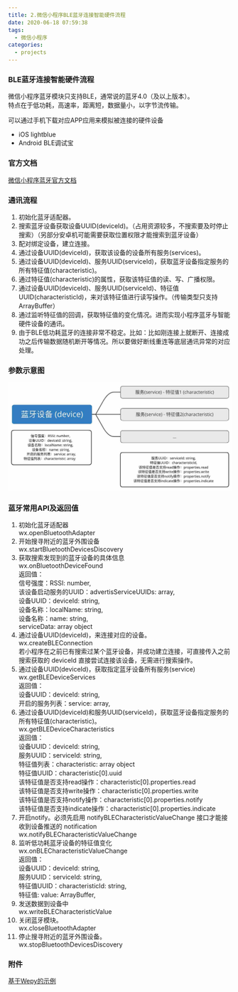 ```yaml
---
title: 2.微信小程序BLE蓝牙连接智能硬件流程
date: 2020-06-18 07:59:38
tags:
  - 微信小程序
categories:
  - projects
---
```


### BLE蓝牙连接智能硬件流程
微信小程序蓝牙模块只支持BLE，通常说的蓝牙4.0（及以上版本）。  
特点在于低功耗，高速率，距离短，数据量小，以字节流传输。  
  
可以通过手机下载对应APP应用来模拟被连接的硬件设备  
* iOS lightblue
* Android BLE调试宝
  
<!-- more -->

### 官方文档
[微信小程序蓝牙官方文档](https://developers.weixin.qq.com/miniprogram/dev/api/device/bluetooth/wx.startBluetoothDevicesDiscovery.html)

### 通讯流程
1. 初始化蓝牙适配器。
2. 搜索蓝牙设备获取设备UUID(deviceId)。（占用资源较多，不搜索要及时停止搜索）（另部分安卓机可能需要获取位置权限才能搜索到蓝牙设备）
3. 配对绑定设备，建立连接。
4. 通过设备UUID(deviceId)，获取该设备的设备所有服务(services)。
5. 通过设备UUID(deviceId)、服务UUID(serviceId)，获取蓝牙设备指定服务的所有特征值(characteristic)。
6. 通过特征值(characteristic)的属性，获取该特征值的读、写、广播权限。
7. 通过设备UUID(deviceId)、服务UUID(serviceId)、特征值UUID(characteristicId)，来对该特征值进行读写操作。（传输类型只支持ArrayBuffer）
8. 通过监听特征值的回调，获取特征值的变化情况。进而实现小程序蓝牙与智能硬件设备的通讯。
9. 由于BLE低功耗蓝牙的连接非常不稳定。比如：比如刚连接上就断开、连接成功之后传输数据随机断开等情况。所以要做好断线重连等底层通讯异常的对应处理。

### 参数示意图
![参数示意图](/images/image_2_1.jpg)


### 蓝牙常用API及返回值
1. 初始化蓝牙适配器  
wx.openBluetoothAdapter  
2. 开始搜寻附近的蓝牙外围设备    
wx.startBluetoothDevicesDiscovery  
3. 获取搜索发现到的蓝牙设备的具体信息      
wx.onBluetoothDeviceFound  
返回值：  
信号强度：RSSI: number,  
该设备启动服务的UUID：advertisServiceUUIDs: array,  
设备UUID：deviceId: string,  
设备名称：localName: string,  
设备名称：name: string,  
serviceData: array object  
4. 通过设备UUID(deviceId)，来连接对应的设备。  
wx.createBLEConnection  
若小程序在之前已有搜索过某个蓝牙设备，并成功建立连接，可直接传入之前搜索获取的 deviceId 直接尝试连接该设备，无需进行搜索操作。  
5. 通过设备UUID(deviceId)，获取指定蓝牙设备所有服务(service)  
wx.getBLEDeviceServices  
返回值：  
设备UUID：deviceId: string,  
开启的服务列表：service: array,    
6. 通过设备UUID(deviceId)和服务UUID(serviceId)，获取蓝牙设备指定服务的所有特征值(characteristic)。  
wx.getBLEDeviceCharacteristics  
返回值：  
设备UUID：deviceId: string,  
服务UUID：serviceId: string,  
特征值列表：characteristic: array object  
特征值UUID：characteristic[0].uuid  
该特征值是否支持read操作：characteristic[0].properties.read  
该特征值是否支持write操作：characteristic[0].properties.write  
该特征值是否支持notify操作：characteristic[0].properties.notify  
该特征值是否支持indicate操作：characteristic[0].properties.indicate  
7. 开启notify。必须先启用 notifyBLECharacteristicValueChange 接口才能接收到设备推送的 notification  
wx.notifyBLECharacteristicValueChange  
8. 监听低功耗蓝牙设备的特征值变化  
wx.onBLECharacteristicValueChange  
返回值：  
设备UUID：deviceId: string,  
服务UUID：serviceId: string,  
特征值UUID：characteristicId: string,  
特征值: value: ArrayBuffer,  
9. 发送数据到设备中  
wx.writeBLECharacteristicValue  
10. 关闭蓝牙模块。  
wx.closeBluetoothAdapter  
11. 停止搜寻附近的蓝牙外围设备。  
wx.stopBluetoothDevicesDiscovery  

### 附件
[基于Wepy的示例](/assets/assets_2_1.wpy)